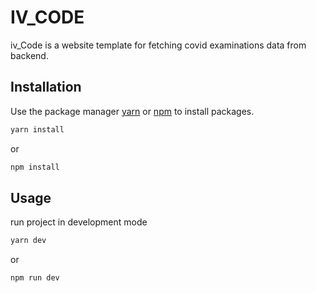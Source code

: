 # IV_CODE

iv_Code is a website template for fetching covid examinations data from backend.

## Installation

Use the package manager [yarn](https://yarnpkg.com) or [npm](https://npmjs.com) to install packages.

```bash
yarn install
```

or

```bash
npm install
```

## Usage

run project in development mode

```bash
yarn dev
```

or

```bash
npm run dev
```
